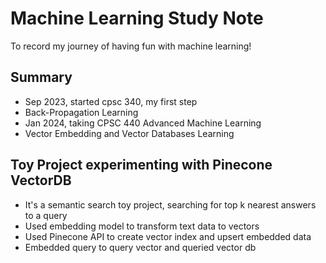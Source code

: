 # Machine Learning Study Note
To record my journey of having fun with machine learning!
## Summary
- Sep 2023, started cpsc 340, my first step
- Back-Propagation Learning
- Jan 2024, taking CPSC 440 Advanced Machine Learning
- Vector Embedding and Vector Databases Learning <br>
## Toy Project experimenting with Pinecone VectorDB <br>
- It's a semantic search toy project, searching for top k nearest answers to a query<br>
- Used embedding model to transform text data to vectors<br>
- Used Pinecone API to create vector index and upsert embedded data<br>
- Embedded query to query vector and queried vector db<br>
